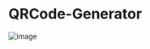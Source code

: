 # QRCode-Generator

![image](https://user-images.githubusercontent.com/54809176/233684246-da917077-a74b-433f-a720-4f08ca31a9c9.png)
